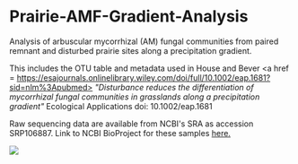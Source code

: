 # Prairie-AMF-Gradient-Analysis
Analysis of arbuscular mycorrhizal (AM) fungal communities from paired remnant and disturbed prairie sites along a precipitation gradient. 

This includes the OTU table and metadata used in House and Bever <a href = https://esajournals.onlinelibrary.wiley.com/doi/full/10.1002/eap.1681?sid=nlm%3Apubmed> *"Disturbance reduces the differentiation of mycorrhizal fungal communities in grasslands along a precipitation gradient"*</a> Ecological Applications doi: 10.1002/eap.1681

Raw sequencing data are available from NCBI's SRA as accession SRP106887. Link to NCBI BioProject for these samples <a href = https://www.ncbi.nlm.nih.gov/bioproject/PRJNA385198>here. </a>

<img src=https://zenodo.org/badge/110628125.svg>
